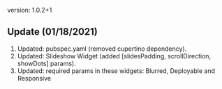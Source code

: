 version: 1.0.2+1

## Update (01/18/2021)

1. Updated: pubspec.yaml (removed cupertino dependency).
2. Updated: Slideshow Widget (added [slidesPadding, scrollDirection, showDots] params).
3. Updated: required params in these widgets: Blurred, Deployable and Responsive
